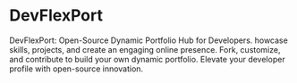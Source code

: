 # DevFlexPort
DevFlexPort: Open-Source Dynamic Portfolio Hub for Developers. howcase skills, projects, and create an engaging online presence. Fork, customize, and contribute to build your own dynamic portfolio. Elevate your developer profile with open-source innovation.
